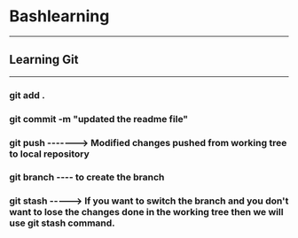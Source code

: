 # Bashlearning
----------------
## Learning Git
--------------------
### git add .
### git commit -m "updated the readme file"
### git push   -------> Modified changes pushed from working tree to local repository
### git branch ---- to create the branch
### git stash -----> If you want to switch the branch and you don't want to lose the changes done in the working tree then we will use git stash command.
